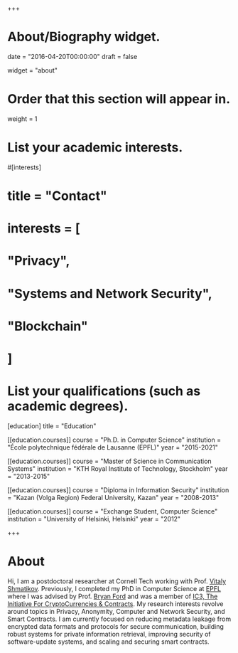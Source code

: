 +++
# About/Biography widget.

date = "2016-04-20T00:00:00"
draft = false

widget = "about"

# Order that this section will appear in.
weight = 1

# List your academic interests.
#[interests]
#  title = "Contact"
#  interests = [
#    "Privacy",
#    "Systems and Network Security",
#    "Blockchain"
#  ]

# List your qualifications (such as academic degrees).
[education]
  title = "Education"

[[education.courses]]
  course = "Ph.D. in Computer Science"
  institution = "École polytechnique fédérale de Lausanne (EPFL)"
  year = "2015-2021"

[[education.courses]]
  course = "Master of Science in Communication Systems"
  institution = "KTH Royal Institute of Technology, Stockholm"
  year = "2013-2015"

[[education.courses]]
  course = "Diploma in Information Security"
  institution = "Kazan (Volga Region) Federal University, Kazan"
  year = "2008-2013"
  
[[education.courses]]
  course = "Exchange Student, Computer Science"
  institution = "University of Helsinki, Helsinki"
  year = "2012"
 
+++

# About

Hi, I am a postdoctoral researcher at Cornell Tech working with Prof. [Vitaly Shmatikov](https://www.cs.cornell.edu/~shmat/). 
Previously, I completed my PhD in Computer Science at [EPFL](http://www.epfl.ch/index.en.html) where I was advised by
Prof. [Bryan Ford](http://bford.info/) and was a member of [IC3, The Initiative For CryptoCurrencies & Contracts](https://www.initc3.org/).
My research interests revolve around topics in Privacy, Anonymity, Computer and Network Security, and Smart Contracts.
I am currently focused on reducing metadata leakage from encrypted data formats and protocols for secure communication, 
building robust systems for private information retrieval, improving security of software-update systems, 
and scaling and securing smart contracts.
